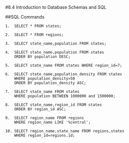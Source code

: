 #8.4 Introduction to Database Schemas and SQL

##SQL Commands

	1.  SELECT * FROM states;

	2.  SELECT * FROM regions;

	3.  SELECT state_name,population FROM states;

	4.  SELECT state_name,population FROM states 
    	ORDER BY population DESC;

	5.  SELECT state_name FROM states WHERE region_id=7;

	6.  SELECT state_name,population_density FROM states 
    	WHERE population_density>50 
    	ORDER BY population_density ASC;

	7.  SELECT state_name FROM states
    	WHERE population BETWEEN 1000000 and 1500000;

	8.  SELECT state_name,region_id FROM states 
    	ORDER BY region_id ASC;

	9.  SELECT region_name FROM regions 
    	WHERE region_name LIKE '%central';

	10. SELECT region_name,state_name FROM regions,states
    	WHERE region_id=regions.id;

